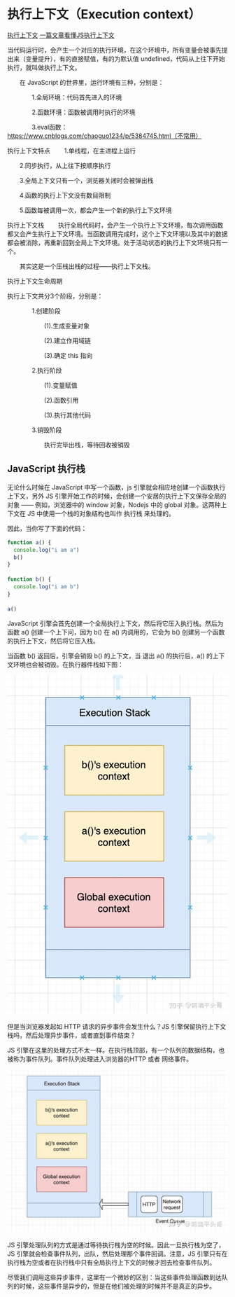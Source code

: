 <!--
 * @Author: tangdaoyong
 * @Date: 2021-01-15 10:34:24
 * @LastEditors: tangdaoyong
 * @LastEditTime: 2021-05-28 10:13:35
 * @Description: 执行上下文（Execution context）
-->
# 执行上下文（Execution context）

[执行上下文](https://www.cnblogs.com/gaosirs/p/10569973.html)
[一篇文章看懂JS执行上下文](https://www.cnblogs.com/echolun/p/11438363.html)

当代码运行时，会产生一个对应的执行环境，在这个环境中，所有变量会被事先提出来（变量提升），有的直接赋值，有的为默认值 undefined，代码从上往下开始执行，就叫做执行上下文。

 　　在 JavaScript 的世界里，运行环境有三种，分别是：

　　　　1.全局环境：代码首先进入的环境

　　　　2.函数环境：函数被调用时执行的环境

　　　　3.eval函数：https://www.cnblogs.com/chaoguo1234/p/5384745.html（不常用）

执行上下文特点
　　1.单线程，在主进程上运行

　　2.同步执行，从上往下按顺序执行

　　3.全局上下文只有一个，浏览器关闭时会被弹出栈

　　4.函数的执行上下文没有数目限制

　　5.函数每被调用一次，都会产生一个新的执行上下文环境

执行上下文栈
　　执行全局代码时，会产生一个执行上下文环境，每次调用函数都又会产生执行上下文环境。当函数调用完成时，这个上下文环境以及其中的数据都会被消除，再重新回到全局上下文环境。处于活动状态的执行上下文环境只有一个。

　　其实这是一个压栈出栈的过程——执行上下文栈。

执行上下文生命周期

执行上下文共分3个阶段，分别是：

　　　　1.创建阶段

　　　　　　(1).生成变量对象

　　　　　　(2).建立作用域链

　　　　　　(3).确定 this 指向

 

　　　　2.执行阶段

　　　　　　(1).变量赋值

　　　　　　(2).函数引用

　　　　　　(3).执行其他代码

 

　　　　3.销毁阶段

　　　　　　执行完毕出栈，等待回收被销毁

## JavaScript 执行栈

无论什么时候在 JavaScript 中写一个函数，js 引擎就会相应地创建一个函数执行上下文，另外 JS 引擎开始工作的时候，会创建一个安居的执行上下文保存全局的对象 —— 例如，浏览器中的 window 对象，Nodejs 中的 global 对象。这两种上下文在 JS 中使用一个栈的对象结构也叫作 执行栈 来处理的。

因此，当你写了下面的代码：
```js
function a() {
  console.log("i am a")
  b()
}

function b() {
  console.log("i am b")
}

a()
```
JavaScript 引擎会首先创建一个全局执行上下文，然后将它压入执行栈。然后为函数 a() 创建一个上下问，因为 b() 在 a() 内调用的，它会为 b() 创建另一个函数的执行上下文，然后将它压入栈。

当函数 b() 返回后，引擎会销毁 b() 的上下文，当 退出 a() 的执行后，a() 的上下文环境也会被销毁。在执行器件栈如下图：

![js调用栈](./images/js调用栈.jpeg)

但是当浏览器发起如 HTTP 请求的异步事件会发生什么？JS 引擎保留执行上下文栈吗，然后处理异步事件，或者直到事件结束？

JS 引擎在这里的处理方式不太一样。在执行栈顶部，有一个队列的数据结构，也被称为事件队列。事件队列处理进入浏览器的HTTP 或者 网络事件。

![js调用栈与事件队列](./images/js调用栈与事件队列.jpeg)

JS 引擎处理队列的方式是通过等待执行栈为空的时候。因此一旦执行栈为空了，JS 引擎就会检查事件队列，出队，然后处理那个事件回调。注意，JS 引擎只有在执行栈为空或者在执行栈中只有全局执行上下文的时候才回去检查事件队列。

尽管我们调用这些异步事件，这里有一个微妙的区别：当这些事件处理函数到达队列的时候，这些事件是异步的，但是在他们被处理的时候并不是真正的异步。